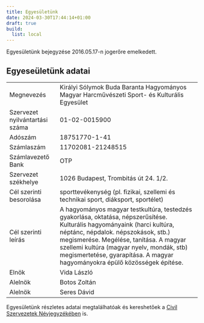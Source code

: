 ```yaml
---
title: Egyesületünk
date: 2024-03-30T17:44:14+01:00
draft: true
build:
  list: local
---
```


Egyesületünk bejegyzése 2016.05.17-n jogerőre emelkedett.

## Egyeseületünk adatai

|                                 |   |
| ------------------------------- | ------------- |
| Megnevezés                      | Királyi Sólymok Buda Baranta Hagyományos Magyar Harcművészeti Sport- és Kulturális Egyesület |
| Szervezet nyilvántartási száma  | 01-02-0015900 |
| Adószám                         | 18751770-1-41 |
| Számlaszám                      | 11702081-21248515 |
| Számlavezető Bank               | OTP |
| Szervezet székhelye             | 1026 Budapest, Trombitás út 24. 1/2. |
| Cél szerinti besorolása         | sporttevékenység (pl. fizikai, szellemi és technikai sport, diáksport, sportélet) |
| Cél szerinti leírás             | A hagyományos magyar testkultúra, testedzés gyakorlása, oktatása, népszerűsítése. Kulturális hagyományaink (harci kultúra, néptánc, népdalok. népszokások, stb.) megismerése. Megélése, tanítása. A magyar szellemi kultúra (magyar nyelv, mondák, stb) megismertetése, gyarapítása. A magyar hagyományokra épülő közösségek építése. |
| Elnök                           | Vida László |
| Alelnök                         | Botos Zoltán |
| Alelnök                         | Seres Dávid |

Egyesületünk részletes adatai megtalálhatóak és kereshetőek a [Civil Szervezetek Névjegyzékében](https://birosag.hu/civil-szervezetek-nevjegyzeke) is.
